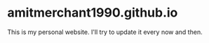 amitmerchant1990.github.io
==========================

This is my personal website. I'll try to update it every now and then.
